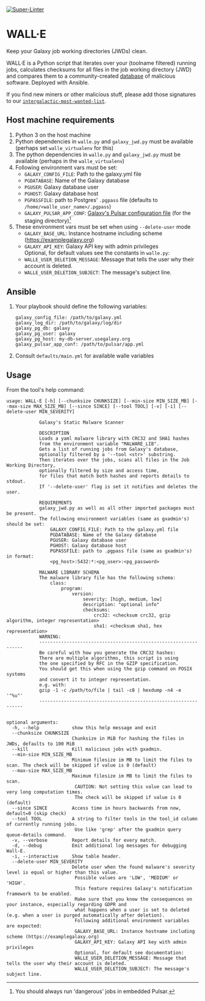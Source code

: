 [![Super-Linter](https://github.com/usegalaxy-eu/WallE/actions/workflows/lint.yml/badge.svg)](https://github.com/marketplace/actions/super-linter)

# WALL·E

Keep your Galaxy job working directories (JWDs) clean.

WALL·E is a Python script that iterates over your (toolname filtered) running jobs, calculates checksums for all files in the job working directory (JWD)
and compares them to a community-created [database](https://github.com/usegalaxy-eu/intergalactic-most-wanted-list) of malicious software.
Deployed with Ansible.

If you find new miners or other malicious stuff, please add those signatures to our [`intergalactic-most-wanted-list`](https://github.com/usegalaxy-eu/intergalactic-most-wanted-list).

## Host machine requirements

1. Python 3 on the host machine
1. Python dependencies in `walle.py` and `galaxy_jwd.py` must be available (perhaps set `walle_virtualenv` for this)
1. The python dependencies in `walle.py` and `galaxy_jwd.py` must be available (perhaps in the `walle_virtualenv`)
1. Following environment vars must be set:
    - `GALAXY_CONFIG_FILE`: Path to the galaxy.yml file
    - `PGDATABASE`: Name of the Galaxy database
    - `PGUSER`: Galaxy database user
    - `PGHOST`: Galaxy database host
    - `PGPASSFILE`: path to Postgres' `.pgpass` file (defaults to `/home/<walle_user_name>/.pgpass`)
    - `GALAXY_PULSAR_APP_CONF`: [Galaxy's Pulsar configuration file](https://github.com/galaxyproject/pulsar/blob/master/app.yml.sample) (for the staging directory)[^1]
4. These environment vars must be set when using `--delete-user` mode
    - `GALAXY_BASE_URL`: Instance hostname including scheme (https://examplegalaxy.org)
    - `GALAXY_API_KEY`: Galaxy API key with admin privileges\
    Optional, for default values see the constants in `walle.py`:
    - `WALLE_USER_DELETION_MESSAGE`: Message that tells the user why their account is deleted.
    - `WALLE_USER_DELETION_SUBJECT`: The message's subject line.

[^1]: You should always run 'dangerous' jobs in embedded Pulsar.

## Ansible

1. Your playbook should define the following variables:
    ```
    galaxy_config_file: /path/to/galaxy.yml
    galaxy_log_dir: /path/to/galaxy/log/dir
    galaxy_pg_db: galaxy
    galaxy_pg_user: galaxy
    galaxy_pg_host: my-db-server.usegalaxy.org
    galaxy_pulsar_app_conf: /path/to/pulsar/app.yml
1. Consult `defaults/main.yml` for available walle variables

## Usage
From the tool's help command:
~~~
usage: WALL·E [-h] [--chunksize CHUNKSIZE] [--min-size MIN_SIZE_MB] [--max-size MAX_SIZE_MB] [--since SINCE] [--tool TOOL] [-v] [-i] [--delete-user MIN_SEVERITY]

            Galaxy's Static Malware Scanner

            DESCRIPTION
            Loads a yaml malware library with CRC32 and SHA1 hashes
            from the environment variable "MALWARE_LIB".
            Gets a list of running jobs from Galaxy's database,
            optionally filtered by a '--tool <str>' substring.
            Then iterates over the jobs, scans all files in the Job Working Directory,
            optionally filtered by size and access time,
            for files that match both hashes and reports details to stdout.
            If '--delete-user' flag is set it notifies and deletes the user.

            REQUIREMENTS
            galaxy_jwd.py as well as all other imported packages must be present.
            The following environment variables (same as gxadmin's) should be set:
                GALAXY_CONFIG_FILE: Path to the galaxy.yml file
                PGDATABASE: Name of the Galaxy database
                PGUSER: Galaxy database user
                PGHOST: Galaxy database host
                PGPASSFILE: path to .pgpass file (same as gxadmin's) in format:
                <pg_host>:5432:*:<pg_user>:<pg_password>

            MALWARE LIBRARY SCHEMA
            The malware library file has the following schema:
                class:
                    program:
                        version:
                            severity: [high, medium, low]
                            description: "optional info"
                            checksums:
                                crc32: <checksum crc32, gzip algorithm, integer representation>
                                sha1: <checksum sha1, hex representation>
            WARNING:
            ----------------------------------------------------------------
            Be careful with how you generate the CRC32 hashes:
            There are multiple algorithms, this script is using
            the one specified by RFC in the GZIP specification.
            You should get this when using the gzip command on POSIX systems
            and convert it to integer representation.
            e.g. with:
            gzip -1 -c /path/to/file | tail -c8 | hexdump -n4 -e '"%u"'
            ----------------------------------------------------------------


optional arguments:
  -h, --help            show this help message and exit
  --chunksize CHUNKSIZE
                        Chunksize in MiB for hashing the files in JWDs, defaults to 100 MiB
  --kill                Kill malicious jobs with gxadmin.
  --min-size MIN_SIZE_MB
                        Minimum filesize im MB to limit the files to scan. The check will be skipped if value is 0 (default)
  --max-size MAX_SIZE_MB
                        Maximum filesize im MB to limit the files to scan.
                         CAUTION: Not setting this value can lead to very long computation times.
                         The check will be skipped if value is 0 (default)
  --since SINCE         Access time in hours backwards from now, default=0 (skip check)
  --tool TOOL           A string to filter tools in the tool_id column of currently running jobs.
                         Use like 'grep' after the gxadmin query queue-details command.
  -v, --verbose         Report details for every match.
  -d, --debug           Emit additional log messages for debugging Wall-E.
  -i, --interactive     Show table header.
  --delete-user MIN_SEVERITY
                        Delete user when the found malware's severity level is equal or higher than this value.
                         Possible values are 'LOW', 'MEDIUM' or 'HIGH'.
                         This feature requires Galaxy's notification framework to be enabled.
                         Make sure that you know the consequences on your instance, especially regarding GDPR and
                         what happens when a user is set to deleted (e.g. when a user is purged automatically after deletion).
                         Following additional environment variables are expected:
                         GALAXY_BASE_URL: Instance hostname including scheme (https://examplegalaxy.org)
                         GALAXY_API_KEY: Galaxy API key with admin privileges
                         Optional, for default see documentation:
                         WALLE_USER_DELETION_MESSAGE: Message that tells the user why their account is deleted.
                         WALLE_USER_DELETION_SUBJECT: The message's subject line.
~~~
